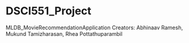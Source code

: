 # DSCI551_Project
 MLDB_MovieRecommendationApplication
Creators:
Abhinaav Ramesh, Mukund Tamizharasan, Rhea Pottathuparambil
